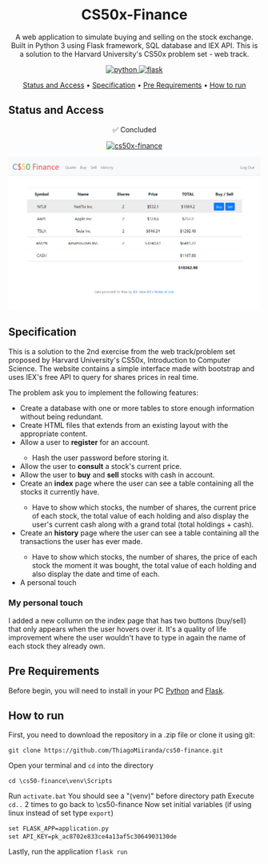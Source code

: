 <h1 align="center">CS50x-Finance</h1>
<p align="center">
	A web application to simulate buying and selling on the stock exchange. Built in Python 3 using Flask framework, SQL database and IEX API. This is a solution to the Harvard University's CS50x problem set - web track.
</p>
<div>
    <p align="center">
        <a href="https://www.python.org/" target="_blank">
            <img src="https://img.shields.io/static/v1?label=Python&message=v.3.9.1&color=blue&style=%3CSTYLE%3E&logo=python" alt="python">
        </a>
        <a href="https://flask.palletsprojects.com/en/1.1.x/" target="_blank">
            <img src="https://img.shields.io/static/v1?label=Flask&message=v.1.1.2&color=blue&style=%3CSTYLE%3E&logo=flask" alt="flask">
        </a>
    </p>
</div>
<p align="center">
    <a href="#status-and-access">Status and Access</a> •
    <a href="#specification">Specification</a> •
	<a href="#pre-requirements">Pre Requirements</a> •
	<a href="#how-to-run">How to run</a>
</p>
<h2>Status and Access</h2>
<div align="center">
    <p>✅ Concluded</p>
    <p>
        <a href="https://cs50webtrack-finance.herokuapp.com/login" target="_blank">
            <img src="https://img.shields.io/static/v1?label=Heroku&message=CS50x-Finance&color=green&style=%3CSTYLE%3E&logo=heroku" alt="cs50x-finance">
        </a>
    </p>
    <img src="https://raw.githubusercontent.com/ThiagoMiiranda/cs50-finance/main/static/cs50-finance.jpg" alt="cs50x-finance">
</div>
<h2>Specification</h2>
<p>
    This is a solution to the 2nd exercise from the web track/problem set proposed by Harvard University's CS50x, Introduction to Computer Science. The website contains a simple interface made with bootstrap and uses IEX's free API to query for shares prices in real time.
</p>
<p>
    The problem ask you to implement the following features:
    <ul>
        <li>Create a database with one or more tables to store enough information without being redundant.</li>
        <li>Create HTML files that extends from an existing layout with the appropriate content.</li>
        <li>Allow a user to <strong>register</strong> for an account.</li>
            <ul>
                <li>Hash the user password before storing it.</li>
            </ul>
        <li>Allow the user to <strong>consult</strong> a stock's current price.</li>
        <li>Allow the user to <strong>buy</strong> and <strong>sell</strong> stocks with cash in account.</li>
        <li>Create an <strong>index</strong> page where the user can see a table containing all the stocks it currently have.</li>
            <ul>
                <li>Have to show which stocks, the number of shares, the current price of each stock, the total value of each holding and also display the user's current cash along with a grand total (total holdings + cash).</li>
            </ul>
        <li>Create an <strong>history</strong> page where the user can see a table containing all the transactions the user has ever made.</li>
            <ul>
                <li>Have to show which stocks, the number of shares, the price of each stock the moment it was bought, the total value of each holding and also display the date and time of each.</li>
            </ul>
        <li>A personal touch</li>
    </ul>
</p>
<h3>My personal touch</h3> <p>
    I added a new collumn on the index page that has two buttons (buy/sell) that only appears when the user hovers over it. It's a quality of life improvement where the user wouldn't have to type in again the name of each stock they already own.
</p>
<h2>Pre Requirements</h2>
<p>
    Before begin, you will need to install in your PC <a href="https://www.python.org/" target="_blank">Python</a> and <a href="https://flask.palletsprojects.com/en/1.1.x/" target="_blank">Flask</a>.
</p>
<h2>How to run</h2>
First, you need to download the repository in a .zip file or clone it using git:

```
git clone https://github.com/ThiagoMiiranda/cs50-finance.git
```
Open your terminal and `cd` into the directory

```
cd \cs50-finance\venv\Scripts
```
Run `activate.bat`
You should see a "(venv)" before directory path
Execute `cd..` 2 times to go back to \cs50-finance
Now set initial variables
(if using linux instead of set type `export`)

```
set FLASK_APP=application.py
set API_KEY=pk_ac8702e833ce4a13af5c3064903130de
```
Lastly, run the application
`flask run`
